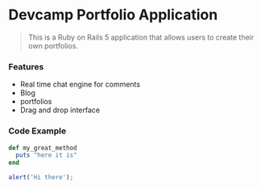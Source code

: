 # Devcamp Portfolio Application

> This is a Ruby on Rails 5 application that allows users to create their own portfolios.

### Features

- Real time chat engine for comments
- Blog
- portfolios
- Drag and drop interface

### Code Example
```ruby
def my_great_method
  puts "here it is"
end
```

```javascript
alert('Hi there');
```
